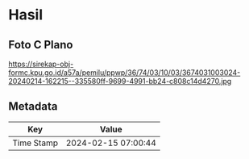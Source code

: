 # Hasil

## Foto C Plano

https://sirekap-obj-formc.kpu.go.id/a57a/pemilu/ppwp/36/74/03/10/03/3674031003024-20240214-162215--335580ff-9699-4991-bb24-c808c14d4270.jpg


## Metadata

| Key        | Value               |
| ---------- | ------------------- |
| Time Stamp | 2024-02-15 07:00:44 |



